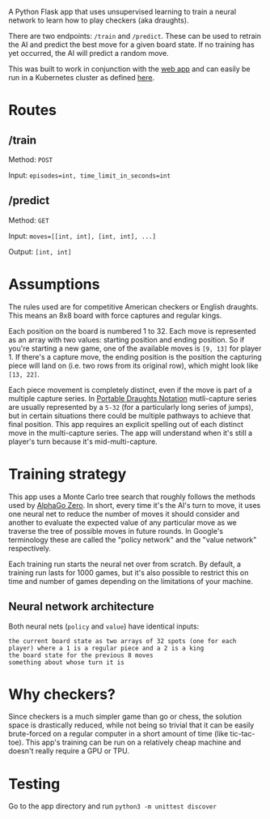 A Python Flask app that uses unsupervised learning to train a neural network to learn how to play checkers (aka draughts).

There are two endpoints: `/train` and `/predict`. These can be used to retrain the AI and predict the best move for a given board state. If no training has yet occurred, the AI will predict a random move.

This was built to work in conjunction with the [web app](https://github.com/ImparaAI/checkers-web) and can easily be run in a Kubernetes cluster as defined [here](https://github.com/ImparaAI/checkers-kubernetes).

# Routes

## /train
Method: `POST`

Input: `episodes=int, time_limit_in_seconds=int`

## /predict
Method: `GET`

Input: `moves=[[int, int], [int, int], ...]`

Output: `[int, int]`

# Assumptions

The rules used are for competitive American checkers or English draughts. This means an 8x8 board with force captures and regular kings.

Each position on the board is numbered 1 to 32. Each move is represented as an array with two values: starting position and ending position. So if you're starting a new game, one of the available moves is `[9, 13]` for player 1. If there's a capture move, the ending position is the position the capturing piece will land on (i.e. two rows from its original row), which might look like `[13, 22]`.

Each piece movement is completely distinct, even if the move is part of a multiple capture series. In [Portable Draughts Notation](https://en.wikipedia.org/wiki/Portable_Draughts_Notation) mutli-capture series are usually represented by a `5-32` (for a particularly long series of jumps), but in certain situations there could be multiple pathways to achieve that final position. This app requires an explicit spelling out of each distinct move in the multi-capture series. The app will understand when it's still a player's turn because it's mid-multi-capture.

# Training strategy

This app uses a Monte Carlo tree search that roughly follows the methods used by [AlphaGo Zero](https://www.nature.com/articles/nature24270.epdf?author_access_token=VJXbVjaSHxFoctQQ4p2k4tRgN0jAjWel9jnR3ZoTv0PVW4gB86EEpGqTRDtpIz-2rmo8-KG06gqVobU5NSCFeHILHcVFUeMsbvwS-lxjqQGg98faovwjxeTUgZAUMnRQ). In short, every time it's the AI's turn to move, it uses one neural net to reduce the number of moves it should consider and another to evaluate the expected value of any particular move as we traverse the tree of possible moves in future rounds. In Google's terminology these are called the "policy network" and the "value network" respectively.

Each training run starts the neural net over from scratch. By default, a training run lasts for 1000 games, but it's also possible to restrict this on time and number of games depending on the limitations of your machine.

## Neural network architecture

Both neural nets (`policy` and `value`) have identical inputs:

```
the current board state as two arrays of 32 spots (one for each player) where a 1 is a regular piece and a 2 is a king
the board state for the previous 8 moves
something about whose turn it is
```

# Why checkers?

Since checkers is a much simpler game than go or chess, the solution space is drastically reduced, while not being so trivial that it can be easily brute-forced on a regular computer in a short amount of time (like tic-tac-toe). This app's training can be run on a relatively cheap machine and doesn't really require a GPU or TPU.

# Testing

Go to the app directory and run `python3 -m unittest discover`